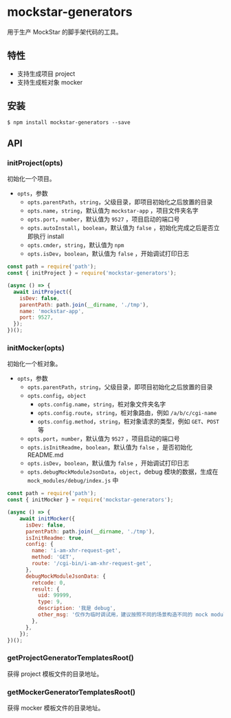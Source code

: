 # mockstar-generators

用于生产 MockStar 的脚手架代码的工具。

## 特性

- 支持生成项目 project
- 支持生成桩对象 mocker

## 安装

```
$ npm install mockstar-generators --save
```

## API

### initProject(opts)

初始化一个项目。

- `opts`，参数
  - `opts.parentPath`，`string`，父级目录，即项目初始化之后放置的目录
  - `opts.name`，`string`，默认值为 `mockstar-app` ，项目文件夹名字
  - `opts.port`，`number`，默认值为 `9527` ，项目启动的端口号
  - `opts.autoInstall`，`boolean`，默认值为 `false` ，初始化完成之后是否立即执行 install
  - `opts.cmder`，`string`，默认值为 `npm` 
  - `opts.isDev`，`boolean`，默认值为 `false` ，开始调试打印日志

```js
const path = require('path');
const { initProject } = require('mockstar-generators');

(async () => {
  await initProject({
    isDev: false,
    parentPath: path.join(__dirname, './tmp'),
    name: 'mockstar-app',
    port: 9527,
  });
})();
```

### initMocker(opts)

初始化一个桩对象。

- `opts`，参数
  - `opts.parentPath`，`string`，父级目录，即项目初始化之后放置的目录
  - `opts.config`，`object`
    - `opts.config.name`，`string`，桩对象文件夹名字
    - `opts.config.route`，`string`，桩对象路由，例如 `/a/b/c/cgi-name`
    - `opts.config.method`，`string`，桩对象请求的类型，例如 `GET`、`POST` 等
  - `opts.port`，`number`，默认值为 `9527` ，项目启动的端口号
  - `opts.isInitReadme`，`boolean`，默认值为 `false` ，是否初始化 README.md
  - `opts.isDev`，`boolean`，默认值为 `false` ，开始调试打印日志
  - `opts.debugMockModuleJsonData`，`object`，debug 模块的数据，生成在 `mock_modules/debug/index.js` 中

```js
const path = require('path');
const { initMocker } = require('mockstar-generators');

(async () => {
    await initMocker({
      isDev: false,
      parentPath: path.join(__dirname, './tmp'),
      isInitReadme: true,
      config: {
        name: 'i-am-xhr-request-get',
        method: 'GET',
        route: '/cgi-bin/i-am-xhr-request-get',
      },
      debugMockModuleJsonData: {
        retcode: 0,
        result: {
          uid: 99999,
          type: 9,
          description: '我是 debug',
          other_msg: '仅作为临时调试用，建议按照不同的场景构造不同的 mock module!',
        },
      },
    });
})();
```

### getProjectGeneratorTemplatesRoot()

获得 project 模板文件的目录地址。


### getMockerGeneratorTemplatesRoot()

获得 mocker 模板文件的目录地址。
